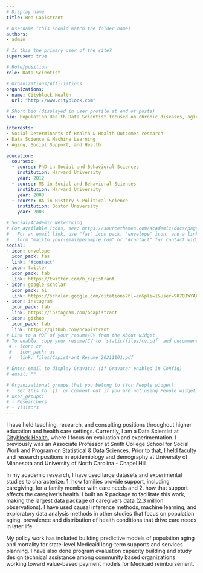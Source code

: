 ```yaml
---
# Display name
title: Bea Capistrant

# Username (this should match the folder name)
authors:
- admin

# Is this the primary user of the site?
superuser: true

# Role/position
role: Data Scientist

# Organizations/Affiliations
organizations:
- name: Cityblock Health
  url: "http://www.cityblock.com"

# Short bio (displayed in user profile at end of posts)
bio: Population Health Data Scientist focused on chronic diseases, aging, mental health, caregiving / social support, and social determinants of health.

interests:
- Social Determinants of Health & Health Outcomes research
- Data Science & Machine Learning
- Aging, Social Support, and Health

education:
  courses:
  - course: PhD in Social and Behavioral Sciences
    institution: Harvard University
    year: 2012
  - course: MS in Social and Behavioral Sciences
    institution: Harvard University
    year: 2008
  - course: BA in History & Political Science
    institution: Boston University
    year: 2003

# Social/Academic Networking
# For available icons, see: https://sourcethemes.com/academic/docs/page-builder/#icons
#   For an email link, use "fas" icon pack, "envelope" icon, and a link in the
#   form "mailto:your-email@example.com" or "#contact" for contact widget.
social:
- icon: envelope
  icon_pack: fas
  link: '#contact'
- icon: twitter
  icon_pack: fab
  link: https://twitter.com/b_capistrant
- icon: google-scholar
  icon_pack: ai
  link: https://scholar.google.com/citations?hl=en&pli=1&user=987QJWYAAAAJ
- icon: instagram
  icon_pack: fab
  link: https://instagram.com/bcapistrant
- icon: github
  icon_pack: fab
  link: https://github.com/bcapistrant
# Link to a PDF of your resume/CV from the About widget.
# To enable, copy your resume/CV to `static/files/cv.pdf` and uncomment the lines below.
 # - icon: cv
 #   icon_pack: ai
 #   link: files/Capistrant_Resume_20211101.pdf

# Enter email to display Gravatar (if Gravatar enabled in Config)
# email: ""

# Organizational groups that you belong to (for People widget)
#   Set this to `[]` or comment out if you are not using People widget.
# user_groups:
# - Researchers
# - Visitors
---
```


I have held teaching, research, and consulting positions throughout higher education and health care settings. Currently, I am a Data Scientist at [Cityblock Health](http://www.cityblock.com), where I focus on evaluation and experimentation.  I previously was an Associate Professor at Smith College School for Social Work and Program on Statistical & Data Sciences. Prior to that, I held faculty and research positions in epidemiology and demography at University of Minnesota and University of North Carolina - Chapel Hill.

In my academic research, I have used large datasets and experimental studies to characterize: 1. how families provide support, including caregiving, for a family member with care needs and 2. how that support affects the caregiver’s health. I built an R package to facilitate this work, making the largest data package of caregivers data (2.3 million observations). I have used causal inference methods, machine learning, and exploratory data analysis methods in other studies that focus on population aging, prevalence and distribution of health conditions that drive care needs in later life.

My policy work has included building predictive models of population aging and mortality for state-level Medicaid long-term supports and services planning. I have also done program evaluation capacity building and study design technical assistance among community based organizations working toward value-based payment models for Medicaid reimbursement.
